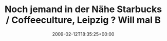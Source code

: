 ---
retweeted: false
source: <a href="http://twitter.com" rel="nofollow">Twitter Web Client</a>
entities:
  hashtags: []
  symbols: []
  user_mentions: []
  urls: []
display_text_range:
- '0'
- '128'
favorite_count: '0'
id_str: '1203588601'
truncated: false
retweet_count: '0'
id: '1203588601'
created_at: Thu Feb 12 18:35:25 +0000 2009
favorited: false
full_text: Noch jemand in der Nähe Starbucks / Coffeeculture, Leipzig ? Will mal Brightkite
  oder Latitude testen. Das ist unspaßig, allein.
lang: de
tags:
- pesos/twitter
date: '2009-02-12T18:35:25+00:00'
src: https://twitter.com/bascht/status/1203588601
original_url: https://twitter.com/bascht/status/1203588601
type: twitter_tweet
text: Noch jemand in der Nähe Starbucks / Coffeeculture, Leipzig ? Will mal Brightkite
  oder Latitude testen. Das ist unspaßig, allein.
title: Noch jemand in der Nähe Starbucks / Coffeeculture, Leipzig ? Will mal B

---